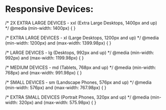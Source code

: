 # Responsive Devices:

/* 2X EXTRA LARGE DEVICES - xxl (Extra Large Desktops, 1400px and up) */ @media (min-width: 1400px) { }

/* EXTRA LARGE DEVICES - xl (Large Desktops, 1200px and up) */ @media (min-width: 1200px) and (max-width: 1399.98px) { }

/* LARGE DEVICES - lg (Desktops, 992px and up) */ @media (min-width: 992px) and (max-width: 1199.98px) { }

/* MEDIUM DEVICES - md (Tablets, 768px and up) */ @media (min-width: 768px) and (max-width: 991.98px) { }

/* SMALL DEVICES - sm (Landscape Phones, 576px and up) */ @media (min-width: 576px) and (max-width: 767.98px) { }

/* EXTRA SMALL DEVICES (Portrait Phones, 320px and up) */ @media (min-width: 320px) and (max-width: 575.98px) { }
